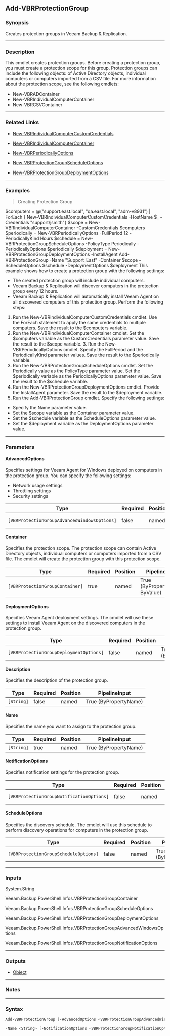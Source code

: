 Add-VBRProtectionGroup
----------------------

### Synopsis
Creates protection groups in Veeam Backup & Replication.

---

### Description

This cmdlet creates protection groups.
Before creating a protection group, you must create a protection scope for this group. Protection groups can include the following objects: of Active Directory objects, individual computers or computers imported from a CSV file. For more information about the protection scope, see the following cmdlets:
- New-VBRADContainer
- New-VBRIndividualComputerContainer
- New-VBRCSVContainer

---

### Related Links
* [New-VBRIndividualComputerCustomCredentials](New-VBRIndividualComputerCustomCredentials)

* [New-VBRIndividualComputerContainer](New-VBRIndividualComputerContainer)

* [New-VBRPeriodicallyOptions](New-VBRPeriodicallyOptions)

* [New-VBRProtectionGroupScheduleOptions](New-VBRProtectionGroupScheduleOptions)

* [New-VBRProtectionGroupDeploymentOptions](New-VBRProtectionGroupDeploymentOptions)

---

### Examples
> Creating Protection Group

$computers = @("support.east.local", "qa.east.local", "adm-v8931") | ForEach { New-VBRIndividualComputerCustomCredentials -HostName $_ -Credentials "support\jsmith"}
$scope = New-VBRIndividualComputerContainer -CustomCredentials $computers
$periodically = New-VBRPeriodicallyOptions -FullPeriod 12 -PeriodicallyKind Hours
$schedule = New-VBRProtectionGroupScheduleOptions -PolicyType Periodically -PeriodicallyOptions $periodically
$deployment = New-VBRProtectionGroupDeploymentOptions -InstallAgent
Add-VBRProtectionGroup -Name "Support_East" -Container $scope -ScheduleOptions $schedule -DeploymentOptions $deployment
This example shows how to create a protection group with the following settings:
- The created protection group will include individual computers.
- Veeam Backup & Replication will discover computers in the protection group every 12 hours.
- Veeam Backup & Replication will automatically install Veeam Agent on all discovered computers of this protection group.
Perform the following steps:
1. Run the New-VBRIndividualComputerCustomCredentials cmdlet. Use the ForEach statement to apply the same credentials to multiple computers. Save the result to the $computers variable.
2. Run the New-VBRIndividualComputerContainer cmdlet. Set the $computers variable as the CustomCredentials parameter value. Save the result to the $scope variable. 3. Run the New-VBRPeriodicallyOptions cmdlet. Specify the FullPeriod and the PeriodicallyKind parameter values. Save the result to the $periodically variable.
4. Run the New-VBRProtectionGroupScheduleOptions cmdlet. Set the Periodically value as the PolicyType parameter value. Set the $periodically variable as the PeriodicallyOptions parameter value. Save the result to the $schedule variable.
5. Run the New-VBRProtectionGroupDeploymentOptions cmdlet. Provide the InstallAgent parameter. Save the result to the $deployment variable.
6. Run the Add-VBRProtectionGroup cmdlet. Specify the following settings:
- Specify the Name parameter value.
- Set the $scope variable as the Container parameter value.
- Set the $schedule variable as the ScheduleOptions parameter value.
- Set the $deployment variable as the DeploymentOptions parameter value.

---

### Parameters
#### **AdvancedOptions**
Specifies settings for Veeam Agent for Windows deployed on computers in the protection group. You can specify the following settings:
* Network usage settings
* Throttling settings
* Security settings

|Type                                        |Required|Position|PipelineInput        |
|--------------------------------------------|--------|--------|---------------------|
|`[VBRProtectionGroupAdvancedWindowsOptions]`|false   |named   |True (ByPropertyName)|

#### **Container**
Specifies the protection scope. The protection scope can contain Active Directory objects, individual computers or computers imported from a CSV file. The cmdlet will create the protection group with this protection scope.

|Type                           |Required|Position|PipelineInput                 |
|-------------------------------|--------|--------|------------------------------|
|`[VBRProtectionGroupContainer]`|true    |named   |True (ByPropertyName, ByValue)|

#### **DeploymentOptions**
Specifies Veeam Agent deployment settings. The cmdlet will use these settings to install Veeam Agent on the discovered computers in the protection group.

|Type                                   |Required|Position|PipelineInput        |
|---------------------------------------|--------|--------|---------------------|
|`[VBRProtectionGroupDeploymentOptions]`|false   |named   |True (ByPropertyName)|

#### **Description**
Specifies the description of the protection group.

|Type      |Required|Position|PipelineInput        |
|----------|--------|--------|---------------------|
|`[String]`|false   |named   |True (ByPropertyName)|

#### **Name**
Specifies the name you want to assign to the protection group.

|Type      |Required|Position|PipelineInput        |
|----------|--------|--------|---------------------|
|`[String]`|true    |named   |True (ByPropertyName)|

#### **NotificationOptions**
Specifies notification settings for the protection group.

|Type                                     |Required|Position|PipelineInput        |
|-----------------------------------------|--------|--------|---------------------|
|`[VBRProtectionGroupNotificationOptions]`|false   |named   |True (ByPropertyName)|

#### **ScheduleOptions**
Specifies the discovery schedule. The cmdlet will use this schedule to perform discovery operations for computers in the protection group.

|Type                                 |Required|Position|PipelineInput        |
|-------------------------------------|--------|--------|---------------------|
|`[VBRProtectionGroupScheduleOptions]`|false   |named   |True (ByPropertyName)|

---

### Inputs
System.String

Veeam.Backup.PowerShell.Infos.VBRProtectionGroupContainer

Veeam.Backup.PowerShell.Infos.VBRProtectionGroupScheduleOptions

Veeam.Backup.PowerShell.Infos.VBRProtectionGroupDeploymentOptions

Veeam.Backup.PowerShell.Infos.VBRProtectionGroupAdvancedWindowsOptions

Veeam.Backup.PowerShell.Infos.VBRProtectionGroupNotificationOptions

---

### Outputs
* [Object](https://learn.microsoft.com/en-us/dotnet/api/System.Object)

---

### Notes

---

### Syntax
```PowerShell
Add-VBRProtectionGroup [-AdvancedOptions <VBRProtectionGroupAdvancedWindowsOptions>] -Container <VBRProtectionGroupContainer> [-DeploymentOptions <VBRProtectionGroupDeploymentOptions>] [-Description <String>] 
```
```PowerShell
-Name <String> [-NotificationOptions <VBRProtectionGroupNotificationOptions>] [-ScheduleOptions <VBRProtectionGroupScheduleOptions>] [<CommonParameters>]
```
